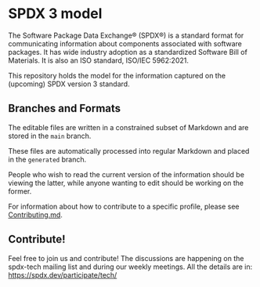 # SPDX 3 model

The Software Package Data Exchange® (SPDX®)
is a standard format for communicating information
about components associated with software packages.
It has wide industry adoption
as a standardized Software Bill of Materials.
It is also an ISO standard, ISO/IEC 5962:2021.

This repository holds the model for the information captured
on the (upcoming) SPDX version 3 standard.

## Branches and Formats

The editable files are written in a constrained subset of Markdown
and are stored in the `main` branch.

These files are automatically processed into regular Markdown
and placed in the `generated` branch.

People who wish to read the current version of the information
should be viewing the latter, while anyone wanting to edit
should be working on the former.

For information about how to contribute to a specific profile,
please see [Contributing.md](Contributing.md).

## Contribute!

Feel free to join us and contribute!
The discussions are happening on the spdx-tech mailing list
and during our weekly meetings.
All the details are in: https://spdx.dev/participate/tech/

